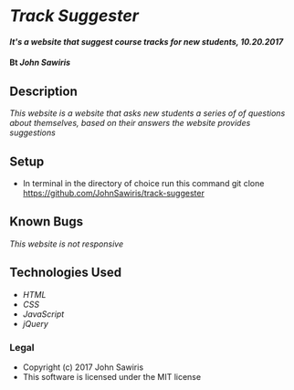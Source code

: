 # _Track Suggester_

#### _It's a website that suggest course tracks for new students, 10.20.2017_

#### Bt _**John Sawiris**_

## Description

_This website is a website that asks new students a series of of questions about themselves, based on their answers the website provides suggestions_

## Setup

* In terminal in the directory of choice run this command git clone https://github.com/JohnSawiris/track-suggester
## Known Bugs
_This website is not responsive_

## Technologies Used
* _HTML_
* _CSS_
* _JavaScript_
* _jQuery_

### Legal
* Copyright (c) 2017 John Sawiris
* This software is licensed under the MIT license
